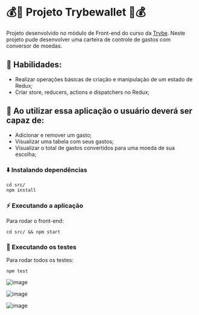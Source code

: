 # 💰📝 Projeto Trybewallet 📝💰
Projeto desenvolvido no módulo de Front-end do curso da [Trybe](https://www.betrybe.com/). Neste projeto pude desenvolver uma carteira de controle de gastos com conversor de moedas.

## 📌 Habilidades:
- Realizar operações básicas de criação e manipulação de um estado de Redux;
- Criar store, reducers, actions e dispatchers no Redux;

## 📌 Ao utilizar essa aplicação o usuário deverá ser capaz de:
- Adicionar e remover um gasto;
- Visualizar uma tabela com seus gastos;
- Visualizar o total de gastos convertidos para uma moeda de sua escolha;

### ⬇️ Instalando dependências
  ```
  cd src/
  npm install
  ``` 

### ⚡ Executando a aplicação
Para rodar o front-end:

  ```
  cd src/ && npm start
  ```

### 🧪 Executando os testes
Para rodar todos os testes:

  ```
  npm test
  ```
![image](https://user-images.githubusercontent.com/115182342/233508448-c561905f-e093-4f03-9c89-0009dc9f4244.png)

![image](https://user-images.githubusercontent.com/115182342/233508623-0d7a9b22-78c7-460e-b570-8a3d191a1e73.png)

![image](https://user-images.githubusercontent.com/115182342/233508967-29587706-2476-46c1-b7af-dfe787178727.png)
